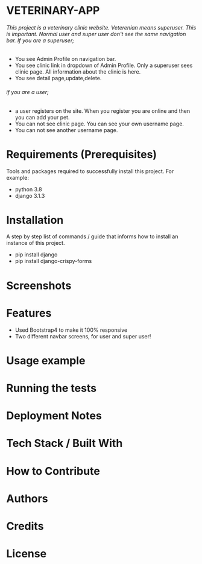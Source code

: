 # VETERINARY-APP
###### This project is a veterinary clinic website. Veterenian means superuser. This is important. Normal user and super user don't see the same navigation bar. If you are a superuser; 
* You see Admin Profile on navigation bar. 
* You see clinic link in dropdown of Admin Profile. Only a superuser sees clinic page. All information about the clinic is here.
* You see detail page,update,delete.
###### if you are a user;
* a user registers on the site. When you register you are online and then you can add your pet.
* You can not see clinic page. You can see your own username page. 
* You can not see another username page. 

# Requirements (Prerequisites)
Tools and packages required to successfully install this project. For example:
* python 3.8
* django 3.1.3

# Installation
A step by step list of commands / guide that informs how to install an instance of this project.
* pip install django
* pip install django-crispy-forms


# Screenshots

# Features
* Used Bootstrap4 to make it 100% responsive
* Two different navbar screens, for user and super user!

# Usage example

# Running the tests

# Deployment Notes

# Tech Stack / Built With

# How to Contribute

# Authors

# Credits

# License
